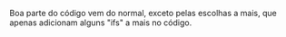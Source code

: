 Boa parte do código vem do normal, exceto pelas escolhas a mais, que apenas adicionam alguns "ifs" a mais no código.
